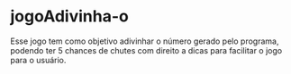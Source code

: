 # jogoAdivinha-o
Esse jogo tem como objetivo adivinhar o número gerado pelo programa, podendo ter 5 chances de chutes com direito a dicas para facilitar o jogo para o usuário.
